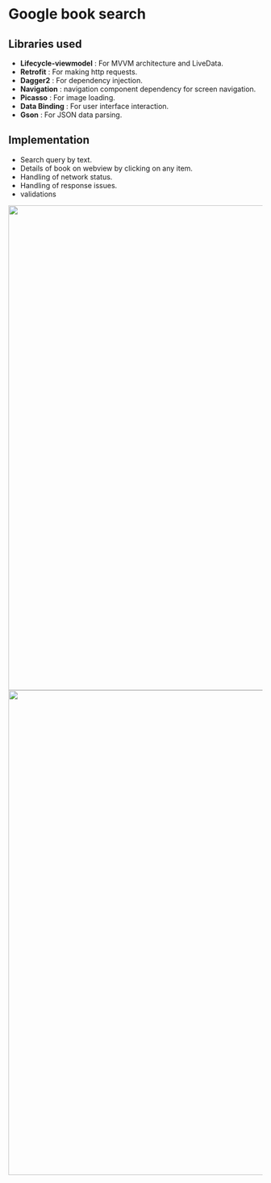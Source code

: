 # Google book search

## Libraries used
* **Lifecycle-viewmodel** : For MVVM architecture and LiveData.
* **Retrofit** : For making http requests.
* **Dagger2** : For dependency injection.
* **Navigation** : navigation component dependency for screen navigation.
* **Picasso** : For image loading.
* **Data Binding** : For user interface interaction.
* **Gson** : For JSON data parsing.


## Implementation  
* Search query by text.
* Details of book on webview by clicking on any item.
* Handling of network status.
* Handling of response issues.
* validations

<img src="https://user-images.githubusercontent.com/26626575/110832331-31c19000-82c1-11eb-9d5c-ba9772fe3169.png" width="540" height="960">
<img src="https://user-images.githubusercontent.com/26626575/110832359-38500780-82c1-11eb-9632-d8fbd97e13a8.png" width="540" height="960">
